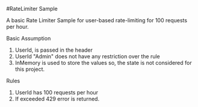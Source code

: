#RateLimiter Sample

A basic Rate Limiter Sample for user-based rate-limiting for 100 requests per hour.

Basic Assumption

1. UserId, is passed in the header 
2. UserId "Admin" does not have any restriction over the rule
3. InMemory is used to store the values so, the state is not considered for this project. 

Rules

1. UserId has 100 requests per hour
2. If exceeded 429 error is returned.

